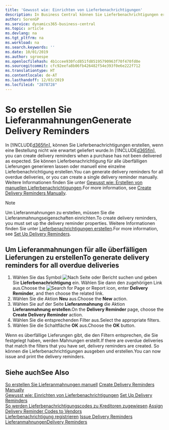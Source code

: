 ```yaml
---
title: 'Gewusst wie: Einrichten von Lieferbenachrichtigungen'
description: In Business Central können Sie Lieferbenachrichtigungen erstellen, wenn eine Bestellung nicht wie erwartet geliefert wurde.
author: SorenGP
ms.service: dynamics365-business-central
ms.topic: article
ms.devlang: na
ms.tgt_pltfrm: na
ms.workload: na
ms.search.keywords: ''
ms.date: 10/01/2019
ms.author: sgroespe
ms.openlocfilehash: 4b1ccee930fcd851fd85195790963f70f470fd0e
ms.sourcegitcommit: cfc92eefa8b06fb426482f54e393f0e6e222f712
ms.translationtype: HT
ms.contentlocale: de-AT
ms.lasthandoff: 12/03/2019
ms.locfileid: "2878728"
---
```

# <a name="generate-delivery-reminders"></a><span data-ttu-id="a608f-103">So erstellen Sie Lieferanmahnungen</span><span class="sxs-lookup"><span data-stu-id="a608f-103">Generate Delivery Reminders</span></span>
<span data-ttu-id="a608f-104">In [!INCLUDE[d365fin](../../includes/d365fin_md.md)], können Sie Lieferbenachrichtigungen erstellen, wenn eine Bestellung nicht wie erwartet geliefert wurde.</span><span class="sxs-lookup"><span data-stu-id="a608f-104">In [!INCLUDE[d365fin](../../includes/d365fin_md.md)], you can create delivery reminders when a purchase has not been delivered as expected.</span></span> <span data-ttu-id="a608f-105">Sie können Lieferbenachrichtigung für alle überfälligen Lieferungen generieren lassen oder manuell eine einzelne Lieferbenachrichtigung erstellen.</span><span class="sxs-lookup"><span data-stu-id="a608f-105">You can generate delivery reminders for all overdue deliveries, or you can create a single delivery reminder manually.</span></span> <span data-ttu-id="a608f-106">Weitere Informationen finden Sie unter [Gewusst wie: Erstellen von manuellen Lieferbenachrichtigungen](how-to-create-delivery-reminders-manually.md).</span><span class="sxs-lookup"><span data-stu-id="a608f-106">For more information, see [Create Delivery Reminders Manually](how-to-create-delivery-reminders-manually.md).</span></span>  

> [!NOTE]  
>  <span data-ttu-id="a608f-107">Um Lieferanmahnungen zu erstellen, müssen Sie die Lieferanmahnungseigenschaften einrichten.</span><span class="sxs-lookup"><span data-stu-id="a608f-107">To create delivery reminders, you must set up the delivery reminder properties.</span></span> <span data-ttu-id="a608f-108">Weitere Informationen finden Sie unter [Lieferbenachrichtigungen erstellen](how-to-set-up-delivery-reminders.md).</span><span class="sxs-lookup"><span data-stu-id="a608f-108">For more information, see [Set Up Delivery Reminders](how-to-set-up-delivery-reminders.md).</span></span>  

## <a name="to-generate-delivery-reminders-for-all-overdue-deliveries"></a><span data-ttu-id="a608f-109">Um Lieferanmahnungen für alle überfälligen Lieferungen zu erstellen</span><span class="sxs-lookup"><span data-stu-id="a608f-109">To generate delivery reminders for all overdue deliveries</span></span>  

1.  <span data-ttu-id="a608f-110">Wählen Sie das Symbol ![Nach Seite oder Bericht suchen](../../media/ui-search/search_small.png "Suche nach Seiten- oder Berichtssymbolen") und geben Sie **Lieferbenachrichtigung** ein. Wählen Sie dann den zugehörigen Link aus.</span><span class="sxs-lookup"><span data-stu-id="a608f-110">Choose the ![Search for Page or Report](../../media/ui-search/search_small.png "Search for Page or Report icon") icon, enter **Delivery Reminder**, and then choose the related link.</span></span>  
2.  <span data-ttu-id="a608f-111">Wählen Sie die Aktion **Neu** aus.</span><span class="sxs-lookup"><span data-stu-id="a608f-111">Choose the **New** action.</span></span>  
3.  <span data-ttu-id="a608f-112">Wählen Sie auf der Seite **Lieferanmahnung** die Aktion **Lieferanmahnung erstellen**.</span><span class="sxs-lookup"><span data-stu-id="a608f-112">On the **Delivery Reminder** page, choose the **Create Delivery Reminder** action.</span></span>  
4.  <span data-ttu-id="a608f-113">Wählen Sie die entsprechenden Filter aus.</span><span class="sxs-lookup"><span data-stu-id="a608f-113">Select the appropriate filters.</span></span>  
5.  <span data-ttu-id="a608f-114">Wählen Sie die Schaltfläche **OK** aus.</span><span class="sxs-lookup"><span data-stu-id="a608f-114">Choose the **OK** button.</span></span>  

<span data-ttu-id="a608f-115">Wenn es überfällige Lieferungen gibt, die den Filtern entsprechen, die Sie festgelegt haben, werden Mahnungen erstellt.</span><span class="sxs-lookup"><span data-stu-id="a608f-115">If there are overdue deliveries that match the filters that you have set, delivery reminders are created.</span></span> <span data-ttu-id="a608f-116">So können die Lieferbenachrichtigungen ausgeben und erstellen.</span><span class="sxs-lookup"><span data-stu-id="a608f-116">You can now issue and print the delivery reminders.</span></span>  

## <a name="see-also"></a><span data-ttu-id="a608f-117">Siehe auch</span><span class="sxs-lookup"><span data-stu-id="a608f-117">See Also</span></span>  
 <span data-ttu-id="a608f-118">[So erstellen Sie Lieferanmahnungen manuell](how-to-create-delivery-reminders-manually.md) </span><span class="sxs-lookup"><span data-stu-id="a608f-118">[Create Delivery Reminders Manually](how-to-create-delivery-reminders-manually.md) </span></span>  
 <span data-ttu-id="a608f-119">[Gewusst wie: Einrichten von Lieferbenachrichtigungen](how-to-set-up-delivery-reminders.md) </span><span class="sxs-lookup"><span data-stu-id="a608f-119">[Set Up Delivery Reminders](how-to-set-up-delivery-reminders.md) </span></span>  
 <span data-ttu-id="a608f-120">[So werden Lieferbenachrichtigungscodes zu Kreditoren zugewiesen](how-to-assign-delivery-reminder-codes-to-vendors.md) </span><span class="sxs-lookup"><span data-stu-id="a608f-120">[Assign Delivery Reminder Codes to Vendors](how-to-assign-delivery-reminder-codes-to-vendors.md) </span></span>  
 <span data-ttu-id="a608f-121">[Lieferbenachrichtigung registrieren](how-to-issue-delivery-reminders.md) </span><span class="sxs-lookup"><span data-stu-id="a608f-121">[Issue Delivery Reminders](how-to-issue-delivery-reminders.md) </span></span>  
 [<span data-ttu-id="a608f-122">Lieferanmahnungen</span><span class="sxs-lookup"><span data-stu-id="a608f-122">Delivery Reminders</span></span>](delivery-reminders.md)
